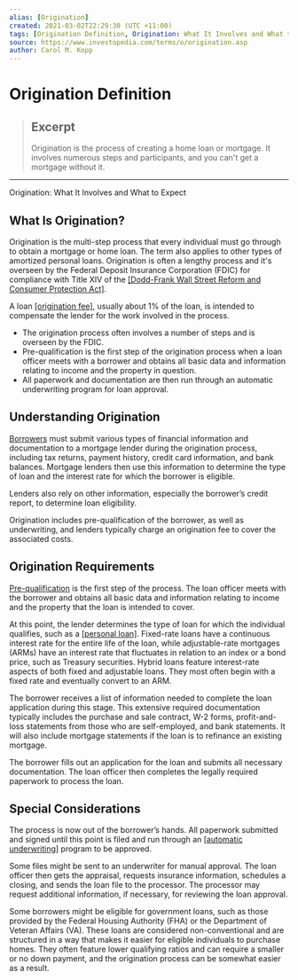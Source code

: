 ```yaml
---
alias: [Origination]
created: 2021-03-02T22:29:30 (UTC +11:00)
tags: [Origination Definition, Origination: What It Involves and What to Expect]
source: https://www.investopedia.com/terms/o/origination.asp
author: Carol M. Kopp
---
```


# Origination Definition

> ## Excerpt
> Origination is the process of creating a home loan or mortgage. It involves numerous steps and participants, and you can't get a mortgage without it.

---

Origination: What It Involves and What to Expect
## What Is Origination?

Origination is the multi-step process that every individual must go through to obtain a mortgage or home loan. The term also applies to other types of amortized personal loans. Origination is often a lengthy process and it's overseen by the Federal Deposit Insurance Corporation (FDIC) for compliance with Title XIV of the [[Dodd-Frank Wall Street Reform and Consumer Protection Act]](https://www.consumerfinance.gov/policy-compliance/guidance/#compliance-resources).

A loan [[origination fee]](https://www.investopedia.com/terms/o/origination-fee.asp), usually about 1% of the loan, is intended to compensate the lender for the work involved in the process.

-   The origination process often involves a number of steps and is overseen by the FDIC.
-   Pre-qualification is the first step of the origination process when a loan officer meets with a borrower and obtains all basic data and information relating to income and the property in question.
-   All paperwork and documentation are then run through an automatic underwriting program for loan approval.

## Understanding Origination

[Borrowers](https://www.investopedia.com/articles/personal-finance/110915/how-lendingtree-mortgage-works.asp) must submit various types of financial information and documentation to a mortgage lender during the origination process, including tax returns, payment history, credit card information, and bank balances. Mortgage lenders then use this information to determine the type of loan and the interest rate for which the borrower is eligible.

Lenders also rely on other information, especially the borrower’s credit report, to determine loan eligibility.

Origination includes pre-qualification of the borrower, as well as underwriting, and lenders typically charge an origination fee to cover the associated costs.

## Origination Requirements

[Pre-qualification](https://www.investopedia.com/terms/p/prequalification.asp) is the first step of the process. The loan officer meets with the borrower and obtains all basic data and information relating to income and the property that the loan is intended to cover.

At this point, the lender determines the type of loan for which the individual qualifies, such as a [[personal loan]](https://www.investopedia.com/best-personal-loans-4773300). Fixed-rate loans have a continuous interest rate for the entire life of the loan, while adjustable-rate mortgages (ARMs) have an interest rate that fluctuates in relation to an index or a bond price, such as Treasury securities. Hybrid loans feature interest-rate aspects of both fixed and adjustable loans. They most often begin with a fixed rate and eventually convert to an ARM.

The borrower receives a list of information needed to complete the loan application during this stage. This extensive required documentation typically includes the purchase and sale contract, W-2 forms, profit-and-loss statements from those who are self-employed, and bank statements. It will also include mortgage statements if the loan is to refinance an existing mortgage.

The borrower fills out an application for the loan and submits all necessary documentation. The loan officer then completes the legally required paperwork to process the loan.

## Special Considerations

The process is now out of the borrower’s hands. All paperwork submitted and signed until this point is filed and run through an [[automatic underwriting]](https://www.investopedia.com/terms/a/automated_underwriting.asp) program to be approved.

Some files might be sent to an underwriter for manual approval. The loan officer then gets the appraisal, requests insurance information, schedules a closing, and sends the loan file to the processor. The processor may request additional information, if necessary, for reviewing the loan approval.

Some borrowers might be eligible for government loans, such as those provided by the Federal Housing Authority (FHA) or the Department of Veteran Affairs (VA). These loans are considered non-conventional and are structured in a way that makes it easier for eligible individuals to purchase homes. They often feature lower qualifying ratios and can require a smaller or no down payment, and the origination process can be somewhat easier as a result.
